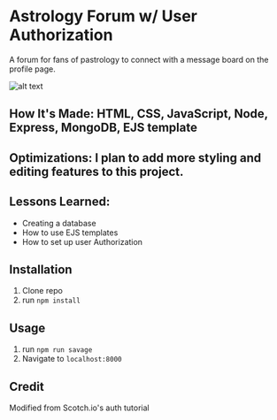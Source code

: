
# Astrology Forum w/ User Authorization
A forum for fans of pastrology to connect with a message board on the profile page.

![alt text](https://i.imgur.com/PmkM4gQ.png)

## How It's Made: HTML, CSS, JavaScript, Node, Express, MongoDB, EJS template

## Optimizations: I plan to add more styling and editing features to this project.

## Lessons Learned:
- Creating a database
- How to use EJS templates
- How to set up user Authorization

## Installation

1. Clone repo
2. run `npm install`

## Usage

1. run `npm run savage`
2. Navigate to `localhost:8000`

## Credit

Modified from Scotch.io's auth tutorial
